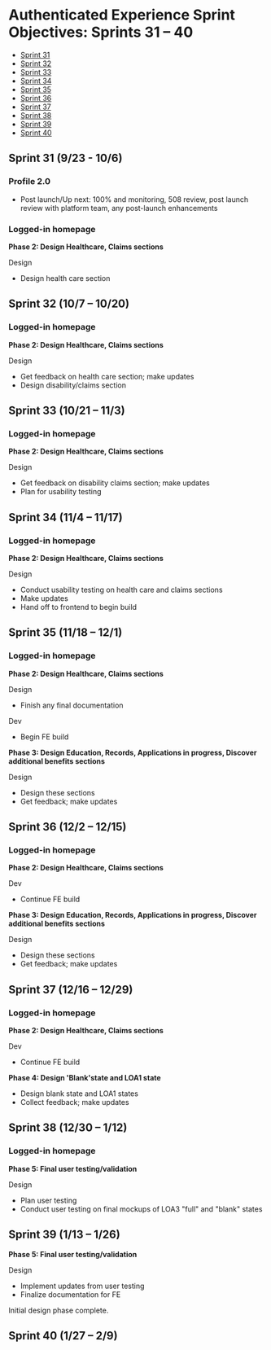 # Authenticated Experience Sprint Objectives: Sprints 31 – 40

- [Sprint 31](#sprint-31-923---106)
- [Sprint 32](#sprint-32-107--1020)
- [Sprint 33](#sprint-33-1021--113)
- [Sprint 34](#sprint-34-114--1117)
- [Sprint 35](#sprint-35-1118--121)
- [Sprint 36](#sprint-36-122--1215)
- [Sprint 37](#sprint-37-1216--1229)
- [Sprint 38](#sprint-38-1230--112)
- [Sprint 39](#sprint-39-113--126)
- [Sprint 40](#sprint-40-127--29)

## Sprint 31 (9/23 - 10/6)

### Profile 2.0

- Post launch/Up next: 100% and monitoring, 508 review, post launch review with platform team, any post-launch enhancements

### Logged-in homepage

**Phase 2: Design Healthcare, Claims sections**

Design

- Design health care section

## Sprint 32 (10/7 – 10/20)

### Logged-in homepage

**Phase 2: Design Healthcare, Claims sections**

Design

- Get feedback on health care section; make updates
- Design disability/claims section

## Sprint 33 (10/21 – 11/3)

### Logged-in homepage

**Phase 2: Design Healthcare, Claims sections**

Design

- Get feedback on disability claims section; make updates
- Plan for usability testing

## Sprint 34 (11/4 – 11/17)

### Logged-in homepage

**Phase 2: Design Healthcare, Claims sections**

Design

- Conduct usability testing on health care and claims sections
- Make updates
- Hand off to frontend to begin build

## Sprint 35 (11/18 – 12/1)

### Logged-in homepage

**Phase 2: Design Healthcare, Claims sections**

Design

- Finish any final documentation

Dev

- Begin FE build

**Phase 3: Design Education, Records, Applications in progress, Discover additional benefits sections**

Design

- Design these sections
- Get feedback; make updates

## Sprint 36 (12/2 – 12/15)

### Logged-in homepage

**Phase 2: Design Healthcare, Claims sections**

Dev

- Continue FE build

**Phase 3: Design Education, Records, Applications in progress, Discover additional benefits sections**

Design

- Design these sections
- Get feedback; make updates

## Sprint 37 (12/16 – 12/29)

### Logged-in homepage

**Phase 2: Design Healthcare, Claims sections**

Dev

- Continue FE build

**Phase 4: Design 'Blank'state and LOA1 state**

- Design blank state and LOA1 states
- Collect feedback; make updates

## Sprint 38 (12/30 – 1/12)

### Logged-in homepage

**Phase 5: Final user testing/validation**

Design

- Plan user testing
- Conduct user testing on final mockups of LOA3 "full" and "blank" states

## Sprint 39 (1/13 – 1/26)

**Phase 5: Final user testing/validation**

Design

- Implement updates from user testing
- Finalize documentation for FE

Initial design phase complete.

## Sprint 40 (1/27 – 2/9)
